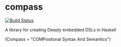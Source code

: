 compass
=======

[![Build Status](https://travis-ci.org/emilaxelsson/compass.png)](https://travis-ci.org/emilaxelsson/compass)

A library for creating Deeply embedded DSLs in Haskell

(Compass = "COMPositonal Syntax And Semantics")
